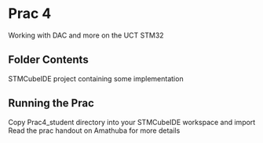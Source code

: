 # Prac 4 
Working with DAC and more on the UCT STM32

## Folder Contents
STMCubeIDE project containing some implementation

## Running the Prac
Copy Prac4_student directory into your STMCubeIDE workspace and import
Read the prac handout on Amathuba for more details
